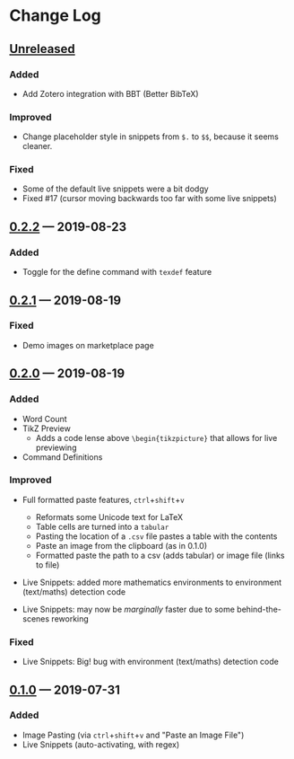 # Change Log

## [Unreleased]

### Added

-   Add Zotero integration with BBT (Better BibTeX)

### Improved

-   Change placeholder style in snippets from `$.` to `$$`, because it seems cleaner.

### Fixed

-   Some of the default live snippets were a bit dodgy
-   Fixed #17 (cursor moving backwards too far with some live snippets)

## [0.2.2] — 2019-08-23

### Added

-   Toggle for the define command with `texdef` feature

## [0.2.1] — 2019-08-19

### Fixed

-   Demo images on marketplace page

## [0.2.0] — 2019-08-19

### Added

-   Word Count
-   TikZ Preview
    -   Adds a code lense above `\begin{tikzpicture}` that allows for live previewing
-   Command Definitions

### Improved

-   Full formatted paste features, `ctrl`+`shift`+`v`

    -   Reformats some Unicode text for LaTeX
    -   Table cells are turned into a `tabular`
    -   Pasting the location of a `.csv` file pastes a table with the contents
    -   Paste an image from the clipboard (as in 0.1.0)
    -   Formatted paste the path to a csv (adds tabular) or image file (links to file)

-   Live Snippets: added more mathematics environments to environment (text/maths) detection code
-   Live Snippets: may now be _marginally_ faster due to some behind-the-scenes reworking

### Fixed

-   Live Snippets: Big! bug with environment (text/maths) detection code

## [0.1.0] — 2019-07-31

### Added

-   Image Pasting (via `ctrl`+`shift`+`v` and "Paste an Image File")
-   Live Snippets (auto-activating, with regex)

[unreleased]: https://github.com/tecosaur/latex-utilities/compare/v0.2.2...HEAD
[0.2.2]: https://github.com/tecosaur/latex-utilities/compare/v0.2.1...v0.2.2
[0.2.1]: https://github.com/tecosaur/latex-utilities/compare/v0.2.0...v0.2.1
[0.2.0]: https://github.com/tecosaur/latex-utilities/compare/v0.1.0...v0.2.0
[0.1.0]: https://github.com/tecosaur/latex-utilities/compare/bc5bf4f...v0.1.0

